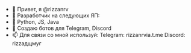 - 👋  Привет, я @rizzanrv
- 👀 Разработчик на следующих ЯП:
- 🌱 Python, JS, Java
- 💞️ Создаю ботов для Telegram, Discord
- 📫 Для связи со мной используй:
Telegram: rizzanrvia.t.me
Discord: rizzaдщмуг

<!---
rizzanrv/rizzanrv is a ✨ special ✨ repository because its `README.md` (this file) appears on your GitHub profile.
You can click the Preview link to take a look at your changes.
--->
